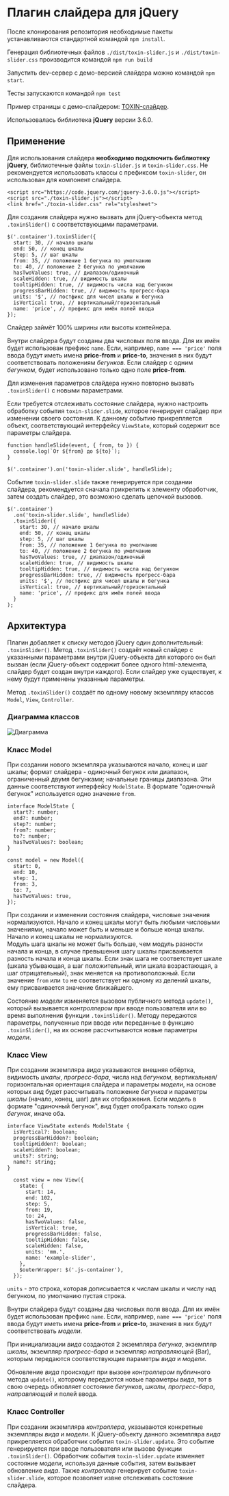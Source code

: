 # Плагин слайдера для jQuery

После клонирования репозитория необходимые пакеты устанавливаются стандартной командой `npm install`.

Генерация библиотечных файлов `./dist/toxin-slider.js` и `./dist/toxin-slider.css` производится командой `npm run build`

Запустить dev-сервер с демо-версией слайдера можно
командой `npm start`.

Тесты запускаются командой `npm test`

Пример страницы с демо-слайдером: [TOXIN-слайдер](http://mysecondsite.h1n.ru/).

Использовалась библиотека **jQuery** версии 3.6.0.

## Применение

Для использования слайдера **необходимо подключить библиотеку jQuery**, библиотечные
файлы `toxin-slider.js` и `toxin-slider.css`. Не рекомендуется использовать классы с префиксом
`toxin-slider`, он использован для компонент слайдера.
```
<script src="https://code.jquery.com/jquery-3.6.0.js"></script>
<script src="./toxin-slider.js"></script>
<link href="./toxin-slider.css" rel="stylesheet">
```

Для создания слайдера нужно вызвать для jQuery-объекта метод `.toxinSlider()` с
соответствующими параметрами.
```
$('.container').toxinSlider({
  start: 30, // начало шкалы
  end: 50, // конец шкалы
  step: 5, // шаг шкалы
  from: 35, // положение 1 бегунка по умолчанию 
  to: 40, // положение 2 бегунка по умолчанию
  hasTwoValues: true, // диапазон/одиночный
  scaleHidden: true, // видимость шкалы
  tooltipHidden: true, // видимость числа над бегунком
  progressBarHidden: true, // видимость прогресс-бара
  units: '$', // постфикс для чисел шкалы и бегунка
  isVertical: true, // вертикальный/горизонтальный
  name: 'price', // префикс для имён полей ввода
});
```

Слайдер займёт 100% ширины или высоты контейнера.

Внутри слайдера будут созданы два числовых поля ввода. Для их имён будет
использован префикс `name`. Если, например, `name === 'price'` поля ввода
будут иметь имена **price-from** и **price-to**, значения в них будут соответствовать
положениям *бегунков*. Если слайдер с одним *бегунком*, будет использовано только
одно поле **price-from**.

Для изменения параметров слайдера нужно повторно вызвать `.toxinSlider()` с новыми параметрами.

Если требуется отслеживать состояние слайдера, нужно настроить обработку
события `toxin-slider.slide`, которое генерирует слайдер при изменении своего состояния.
К данному событию прикрепляется объект, соответствующий интерфейсу `ViewState`, который
содержит все параметры слайдера.
```
function handleSlide(event, { from, to }) {
  console.log(`От ${from} до ${to}`);
}

$('.container').on('toxin-slider.slide', handleSlide);
```

Событие `toxin-slider.slide` также генерируется при создании слайдера, рекомендуется сначала
прикрепить к элементу обработчик, затем создать слайдер, это возможно
сделать цепочкой вызовов.
```
$('.container')
  .on('toxin-slider.slide', handleSlide)
  .toxinSlider({
    start: 30, // начало шкалы
    end: 50, // конец шкалы
    step: 5, // шаг шкалы
    from: 35, // положение 1 бегунка по умолчанию 
    to: 40, // положение 2 бегунка по умолчанию
    hasTwoValues: true, // диапазон/одиночный
    scaleHidden: true, // видимость шкалы
    tooltipHidden: true, // видимость числа над бегунком
    progressBarHidden: true, // видимость прогресс-бара
    units: '$', // постфикс для чисел шкалы и бегунка
    isVertical: true, // вертикальный/горизонтальный
    name: 'price', // префикс для имён полей ввода
  }
);
```

## Архитектура

Плагин добавляет к списку методов jQuery один дополнительный: `.toxinSlider()`.
Метод `.toxinSlider()` создаёт новый слайдер с указанными параметрами внутри jQuery-объекта для которого он был вызван
 (если jQuery-объект содержит более одного html-элемента, слайдер будет создан внутри каждого).
Если слайдер уже существует, к нему будут применены указанные параметры.

Метод `.toxinSlider()` создаёт по одному новому экземпляру классов `Model`, `View`, `Controller`.

### Диаграмма классов

![Диаграмма](./toxin-slider-class.png)

### Класс Model

При создании нового экземпляра указываются начало, конец и шаг шкалы;
формат слайдера - одиночный бегунок или диапазон, ограниченный двумя бегунками;
начальные границы диапазона. Эти данные соответствуют интерфейсу `ModelState`. В формате "одиночный бегунок" используется одно значение `from`.
```
interface ModelState {
  start?: number;
  end?: number;
  step?: number;
  from?: number;
  to?: number;
  hasTwoValues?: boolean;
}
```
```
const model = new Model({
  start: 0,
  end: 10,
  step: 1,
  from: 3,
  to: 7,
  hasTwoValues: true,
});
```

При создании и изменении состояния слайдера, числовые значения
нормализуются. Начало и конец шкалы могут быть любыми числовыми значениями,
начало может быть и меньше и больше конца шкалы. Начало и конец шкалы не нормализуются.  
Модуль шага шкалы не может быть больше, чем модуль разности начала и конца, в случае превышения
шагу шкалы присваивается разность начала и конца шкалы.
Если знак шага не соответствует шкале (шкала убывающая, а шаг положительный,
или шкала возрастающая, а шаг отрицательный), знак меняется на противоположный.
Если значение `from` или `to` не соответствует ни одному из делений шкалы, ему присваивается
значение ближайшего.

Состояние *модели* изменяется вызовом публичного метода `update()`,
который вызывается *контроллером* при вводе пользователя или во время выполнения функции
`.toxinSlider()`. Методу передаются параметры, полученные при вводе или переданные в
функцию `.toxinSlider()`, на их основе рассчитываются новые параметры *модели*.

### Класс View

При создании экземпляра *вида* указываются внешняя обёртка, видимость *шкалы*, *прогресс-бара*, числа над *бегунком*,
вертикальная/горизонтальная ориентация слайдера и параметры *модели*, на основе которых *вид* будет
рассчитывать положение *бегунков* и параметры
*шкалы* (начало, конец, шаг) для их отображения. Если *модель* в формате "одиночный бегунок", *вид*
будет отображать только один *бегунок*, иначе оба.
```
interface ViewState extends ModelState {
  isVertical?: boolean;
  progressBarHidden?: boolean;
  tooltipHidden?: boolean;
  scaleHidden?: boolean;
  units?: string;
  name?: string;
}
```
```
  const view = new View({
    state: {
      start: 14,
      end: 102,
      step: 5,
      from: 19,
      to: 24,
      hasTwoValues: false,
      isVertical: true,
      progressBarHidden: false,
      tooltipHidden: false,
      scaleHidden: false,
      units: 'mm.',
      name: 'example-slider',
    },
    $outerWrapper: $('.js-container'),
  });
```

`units` - это строка, которая дописывается к числам шкалы и числу над бегунком,
по умолчанию пустая строка.

Внутри слайдера будут созданы два числовых поля ввода. Для их имён будет
использован префикс `name`. Если, например, `name === 'price'` поля ввода
будут иметь имена **price-from** и **price-to**, значения в них будут соответствовать
*модели*.

При инициализации *вида* создаются 2 экземпляра *бегунка*, экземпляр *шкалы*,
экземпляр *прогресс-бара* и экземпляр *направляющей* (Bar), которым передаются соответствующие параметры *вида* и *модели*.

Обновление *вида* происходит при вызове *контроллером* публичного метода `update()`,
которому передаются новые параметры *вида*, тот в свою очередь обновляет состояние 
*бегунков*, *шкалы*, *прогресс-бара*, *направляющей* и полей ввода.

### Класс Controller

При создании экземпляра *контроллера*, указываются конкретные экземпляры *вида*
и *модели*. К jQuery-объекту данного экземпляра *вида* прикрепляется обработчик
события `toxin-slider.update`. Это событие генерируется при
вводе пользователя или вызове функции `.toxinSlider()`. Обработчик события `toxin-slider.update`
изменяет состояние *модели*, используя данные события, затем вызывает обновление
*вида*. Также *контроллер* генерирует событие `toxin-slider.slide`, которое позволяет извне
отслеживать состояние слайдера.
